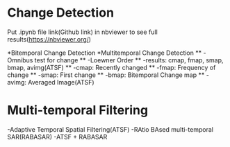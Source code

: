 # Change Detection
Put .ipynb file link(Github link) in nbviewer to see full results(https://nbviewer.org/)

*Bitemporal Change Detection
*Multitemporal Change Detection
**  -Omnibus test for change
**  -Loewner Order
**  -results: cmap, fmap, smap, bmap, avimg(ATSF)
**    -cmap: Recently changed
**    -fmap: Frequency of change
**    -smap: First change
**    -bmap: Bitemporal Change map
**    -avimg: Averaged Image(ATSF)




# Multi-temporal Filtering

-Adaptive Temporal Spatial Filtering(ATSF)
-RAtio BAsed multi-temporal SAR(RABASAR)
-ATSF + RABASAR
